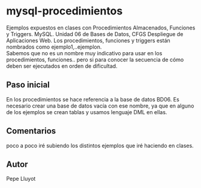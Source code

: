 # mysql-procedimientos
Ejemplos expuestos en clases con Procedimientos Almacenados, Funciones y Triggers. MySQL. 
Unidad 06 de Bases de Datos, CFGS Despliegue de Aplicaciones Web.
Los procedimientos, funciones y triggers están nombrados como ejemplo1,..ejemplon.  
Sabemos que no es un nombre muy indicativo para usar en los procedimientos, funciones.. pero si para conocer la secuencia de cómo deben ser ejecutados en orden de dificultad.
## Paso inicial
En los procedimientos se hace referencia a la base de datos BD06. 
Es necesario crear una base de datos vacía con ese nombre, ya que en alguno de los ejemplos se crean tablas y usamos lenguaje DML en ellas.
## Comentarios
poco a poco iré subiendo los distintos ejemplos que iré haciendo en clases.
## Autor
Pepe Lluyot
